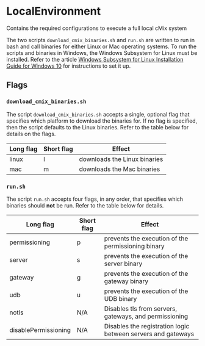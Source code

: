 # LocalEnvironment

Contains the required configurations to execute a full local cMix system

The two scripts `download_cmix_binaries.sh` and  `run.sh` are written to run in
bash and call binaries for either Linux or Mac operating systems. To run the
scripts and binaries in Windows, the Windows Subsystem for Linux must be
installed. Refer to the article [Windows Subsystem for Linux Installation Guide
for Windows 10](https://docs.microsoft.com/en-us/windows/wsl/install-win10) for
instructions to set it up.

## Flags

### `download_cmix_binaries.sh`
The script `download_cmix_binaries.sh` accepts a single, optional flag that
specifies which platform to download the binaries for. If no flag is specified,
then the script defaults to the Linux binaries. Refer to the table below for
details on the flags.

|Long flag|Short flag|Effect|
|---|---|---|
|linux|l|downloads the Linux binaries|
|mac|m|downloads the Mac binaries|

### `run.sh`
The script `run.sh` accepts four flags, in any order, that specifies which
binaries should **not** be run. Refer to the table below for details.

|Long flag|Short flag|Effect|
|---|---|---|
|permissioning|p|prevents the execution of the permissioning binary|
|server|s|prevents the execution of the server binary|
|gateway|g|prevents the execution of the gateway binary|
|udb|u|prevents the execution of the UDB binary|
|notls|N/A|Disables tls from servers, gateways, and permissioning|
|disablePermissioning|N/A|Disables the registration logic between servers and gateways
